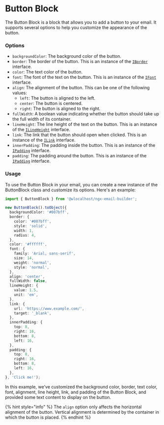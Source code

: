 # Button Block

The Button Block is a block that allows you to add a button to your email. It supports several options to help you customize the appearance of the button.

### Options

* `backgroundColor`: The background color of the button.
* `border`: The border of the button. This is an instance of the [`IBorder`](../../builder-interfaces.md#iborder) interface.
* `color`: The text color of the button.
* `font`: The font of the text on the button. This is an instance of the [`IFont`](../../builder-interfaces.md#ifont) interface.
* `align`: The alignment of the button. This can be one of the following values:
  * `left`: The button is aligned to the left.
  * `center`: The button is centered.
  * `right`: The button is aligned to the right.
* `fullWidth`: A boolean value indicating whether the button should take up the full width of its container.
* `lineHeight`: The line height of the text on the button. This is an instance of the [`ILineHeight`](../../builder-interfaces.md#ilineheight) interface.
* `link`: The link that the button should open when clicked. This is an instance of the [`ILink`](../../builder-interfaces.md#ilink) interface.
* `innerPadding`: The padding inside the button. This is an instance of the [`IPadding`](../../builder-interfaces.md#ipadding) interface.
* `padding`: The padding around the button. This is an instance of the [`IPadding`](../../builder-interfaces.md#ipadding) interface.

### Usage

To use the Button Block in your email, you can create a new instance of the ButtonBlock class and customize its options. Here's an example:

```typescript
import { ButtonBlock } from '@wlocalhost/ngx-email-builder';

new ButtonBlock().toObject({
  backgroundColor: '#007bff',
  border: {
    color: '#007bff',
    style: 'solid',
    width: 1,
    radius: 4,
  },
  color: '#ffffff',
  font: {
    family: 'Arial, sans-serif',
    size: 14,
    weight: 'normal',
    style: 'normal',
  },
  align: 'center',
  fullWidth: false,
  lineHeight: {
    value: 1.5,
    unit: 'em',
  },
  link: {
    url: 'https://www.example.com/',
    target: '_blank',
  },
  innerPadding: {
    top: 8,
    right: 16,
    bottom: 8,
    left: 16,
  },
  padding: {
    top: 8,
    right: 16,
    bottom: 8,
    left: 16,
  },
}, 'Click me!');

```

In this example, we've customized the background color, border, text color, font, alignment, line height, link, and padding of the Button Block, and provided some text content to display on the button.

{% hint style="info" %}
The `align` option only affects the horizontal alignment of the button. Vertical alignment is determined by the container in which the button is placed.
{% endhint %}
